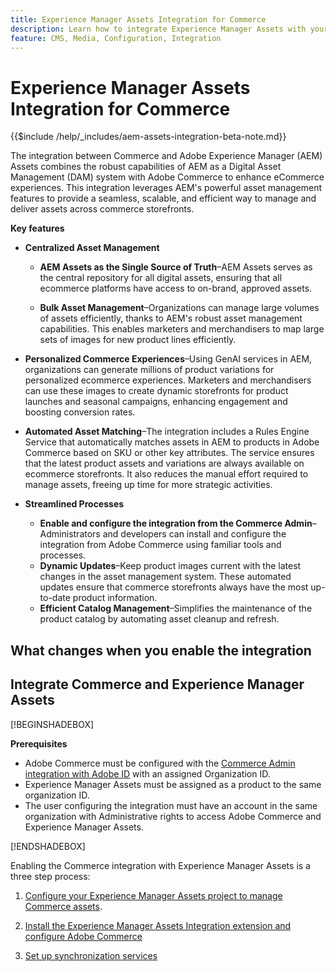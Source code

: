 ```yaml
---
title: Experience Manager Assets Integration for Commerce
description: Learn how to integrate Experience Manager Assets with your [!DNL Commerce] instance to access to countless media assets for use in your store.
feature: CMS, Media, Configuration, Integration
---
```

# Experience Manager Assets Integration for Commerce

{{$include /help/_includes/aem-assets-integration-beta-note.md}}

The integration between Commerce and Adobe Experience Manager (AEM) Assets combines the robust capabilities of AEM as a Digital Asset Management (DAM) system with Adobe Commerce to enhance eCommerce experiences. This integration leverages AEM's powerful asset management features to provide a seamless, scalable, and efficient way to manage and deliver assets across commerce storefronts.

**Key features**

- **Centralized Asset Management**

  - **AEM Assets as the Single Source of Truth**–AEM Assets serves as the central repository for all digital assets, ensuring that all ecommerce platforms have access to on-brand, approved assets.

  - **Bulk Asset Management**–Organizations can manage large volumes of assets efficiently, thanks to AEM's robust asset management capabilities. This enables marketers and merchandisers to map large sets of images for new product lines efficiently.

- **Personalized Commerce Experiences**–Using GenAI services in AEM, organizations can generate millions of product variations for personalized ecommerce experiences. Marketers and merchandisers can use these images to create dynamic storefronts for product launches and seasonal campaigns, enhancing engagement and boosting conversion rates.

- **Automated Asset Matching**–The integration includes a Rules Engine Service that automatically matches assets in AEM to products in Adobe Commerce based on SKU or other key attributes. The service ensures that the latest product assets and variations are always available on ecommerce storefronts. It also reduces the manual effort required to manage assets, freeing up time for more strategic activities.

- **Streamlined Processes**
  - **Enable and configure the integration from the Commerce Admin**–Administrators and developers can install and configure the integration from Adobe Commerce using familiar tools and processes.
  - **Dynamic Updates**–Keep product images current with the latest changes in the asset management system. These automated updates ensure that commerce storefronts always have the most up-to-date product information.
  - **Efficient Catalog Management**–Simplifies the maintenance of the product catalog by automating asset cleanup and refresh.

## What changes when you enable the integration



## Integrate Commerce and Experience Manager Assets

[!BEGINSHADEBOX]

**Prerequisites**

- Adobe Commerce must be configured with the [Commerce Admin integration with Adobe ID](/help/getting-started/adobe-ims-config.md) with an assigned Organization ID.
- Experience Manager Assets must be assigned as a product to the same organization ID.
- The user configuring the integration must have an account in the same organization  with Administrative rights to access Adobe Commerce and Experience Manager Assets.

[!ENDSHADEBOX]


Enabling the Commerce integration with Experience Manager Assets is a three step process:

1. [Configure your Experience Manager Assets project to manage Commerce assets](aem-assets-configure-aem.md).

1. [Install the Experience Manager Assets Integration extension and configure Adobe Commerce](aem-assets-configure-aem.md)

1. [Set up synchronization services](aem-assets-setup-synchronization.md)

